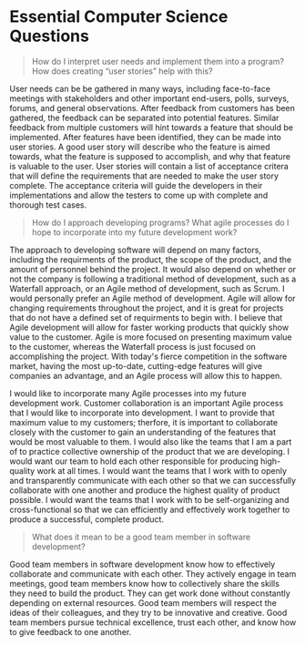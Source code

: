 # Essential Computer Science Questions

> How do I interpret user needs and implement them into a program? How does creating “user stories” help with this?

User needs can be be gathered in many ways, including face-to-face meetings with stakeholders and other important end-users, polls, surveys, forums, and general observations. After feedback from customers has been gathered, the feedback can be separated into potential features. Similar feedback from multiple customers will hint towards a feature that should be implemented. After features have been identified, they can be made into user stories. A good user story will describe who the feature is aimed towards, what the feature is supposed to accomplish, and why that feature is valuable to the user. User stories will contain a list of acceptance critera that will define the requirements that are needed to make the user story complete. The acceptance criteria will guide the developers in their implementations and allow the testers to come up with complete and thorough test cases.

> How do I approach developing programs? What agile processes do I hope to incorporate into my future development work?

The approach to developing software will depend on many factors, including the requirments of the product, the scope of the product, and the amount of personnel behind the project. It would also depend on whether or not the company is following a traditional method of development, such as a Waterfall approach, or an Agile method of development, such as Scrum. I would personally prefer an Agile method of development. Agile will allow for changing requirements throughout the project, and it is great for projects that do not have a defined set of requirments to begin with. I believe that Agile development will allow for faster working products that quickly show value to the customer. Agile is more focused on presenting maximum value to the customer, whereas the Waterfall process is just focused on accomplishing the project. With today's fierce competition in the software market, having the most up-to-date, cutting-edge features will give companies an advantage, and an Agile process will allow this to happen.

I would like to incorporate many Agile processes into my future development work. Customer collaboration is an important Agile process that I would like to incorporate into development. I want to provide that maximum value to my customers; therfore, it is important to collaborate closely with the customer to gain an understanding of the features that would be most valuable to them. I would also like the teams that I am a part of to practice collective ownership of the product that we are developing. I would want our team to hold each other responsible for producing high-quality work at all times. I would want the teams that I work with to openly and transparently communicate with each other so that we can successfully collaborate with one another and produce the highest quality of product possible. I would want the teams that I work with to be self-organizing and cross-functional so that we can efficiently and effectively work together to produce a successful, complete product.

> What does it mean to be a good team member in software development?

Good team members in software development know how to effectively collaborate and communicate with each other. They actively engage in team meetings, good team members know how to collectively share the skills they need to build the product. They can get work done without constantly depending on external resources. Good team members will respect the ideas of their colleagues, and they try to be innovative and creative. Good team members pursue technical excellence, trust each other, and know how to give feedback to one another.
